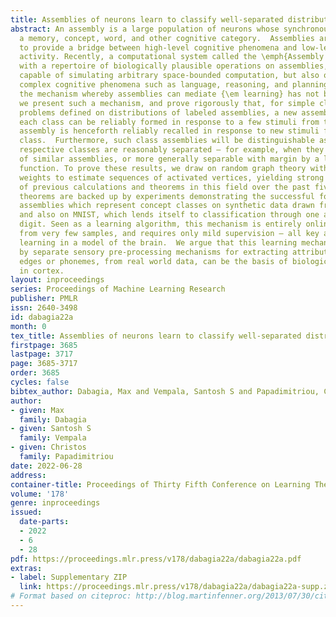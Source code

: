 ```yaml
---
title: Assemblies of neurons learn to classify well-separated distributions
abstract: An assembly is a large population of neurons whose synchronous firing represents
  a memory, concept, word, and other cognitive category.  Assemblies are believed
  to provide a bridge between high-level cognitive phenomena and low-level neural
  activity. Recently, a computational system called the \emph{Assembly Calculus} (AC),
  with a repertoire of biologically plausible operations on assemblies, has been shown
  capable of simulating arbitrary space-bounded computation, but also of simulating
  complex cognitive phenomena such as language, reasoning, and planning.  However,
  the mechanism whereby assemblies can mediate {\em learning} has not been known.  Here
  we present such a mechanism, and prove rigorously that, for simple classification
  problems defined on distributions of labeled assemblies, a new assembly representing
  each class can be reliably formed in response to a few stimuli from the class; this
  assembly is henceforth reliably recalled in response to new stimuli from the same
  class.  Furthermore, such class assemblies will be distinguishable as long as the
  respective classes are reasonably separated — for example, when they are clusters
  of similar assemblies, or more generally separable with margin by a linear threshold
  function. To prove these results, we draw on random graph theory with dynamic edge
  weights to estimate sequences of activated vertices, yielding strong generalizations
  of previous calculations and theorems in this field over the past five years. These
  theorems are backed up by experiments demonstrating the successful formation of
  assemblies which represent concept classes on synthetic data drawn from such distributions,
  and also on MNIST, which lends itself to classification through one assembly per
  digit. Seen as a learning algorithm, this mechanism is entirely online, generalizes
  from very few samples, and requires only mild supervision — all key attributes of
  learning in a model of the brain.  We argue that this learning mechanism, supported
  by separate sensory pre-processing mechanisms for extracting attributes, such as
  edges or phonemes, from real world data, can be the basis of biological learning
  in cortex.
layout: inproceedings
series: Proceedings of Machine Learning Research
publisher: PMLR
issn: 2640-3498
id: dabagia22a
month: 0
tex_title: Assemblies of neurons learn to classify well-separated distributions
firstpage: 3685
lastpage: 3717
page: 3685-3717
order: 3685
cycles: false
bibtex_author: Dabagia, Max and Vempala, Santosh S and Papadimitriou, Christos
author:
- given: Max
  family: Dabagia
- given: Santosh S
  family: Vempala
- given: Christos
  family: Papadimitriou
date: 2022-06-28
address:
container-title: Proceedings of Thirty Fifth Conference on Learning Theory
volume: '178'
genre: inproceedings
issued:
  date-parts:
  - 2022
  - 6
  - 28
pdf: https://proceedings.mlr.press/v178/dabagia22a/dabagia22a.pdf
extras:
- label: Supplementary ZIP
  link: https://proceedings.mlr.press/v178/dabagia22a/dabagia22a-supp.zip
# Format based on citeproc: http://blog.martinfenner.org/2013/07/30/citeproc-yaml-for-bibliographies/
---
```

